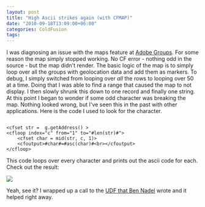 ```yaml
---
layout: post
title: "High Ascii strikes again (with CFMAP)"
date: "2010-09-18T13:09:00+06:00"
categories: ColdFusion 
tags: 
---
```


I was diagnosing an issue with the maps feature at <a href="http://groups.adobe.com">Adobe Groups</a>. For some reason the map simply stopped working. No CF error - nothing odd in the source - but the map didn't render. The basic logic of the map is to simply loop over all the groups with geolocation data and add them as markers. To debug, I simply switched from looping over <i>all</i> the rows to looping over 50 at a time. Doing that I was able to find a range that caused the map to not display. I then slowly shrunk this down to one record and finally one string. At this point I began to wonder if some odd character was breaking the map. Nothing looked wrong, but I've seen this in the past with other applications. Here is the code I used to look for the character.

<p/>

<code>
&lt;cfset str =  g.getAddress() &gt;
&lt;cfloop index="c" from="1" to="#len(str)#"&gt;
	&lt;cfset char = mid(str, c, 1)&gt;
	&lt;cfoutput&gt;#char#=#asc(char)#&lt;br&gt;&lt;/cfoutput&gt;
&lt;/cfloop&gt;
</code>

<p/>

This code loops over every character and prints out the ascii code for each. Check out the result:

<p/>

<img src="https://static.raymondcamden.com/images/Screen shot 2010-09-18 at 11.54.39 AM.png" />

<p/>

Yeah, see it? I wrapped up a call to the <a href="http://www.bennadel.com/blog/1155-Cleaning-High-Ascii-Values-For-Web-Safeness-In-ColdFusion.htm">UDF that Ben Nadel</a> wrote and it helped right away.